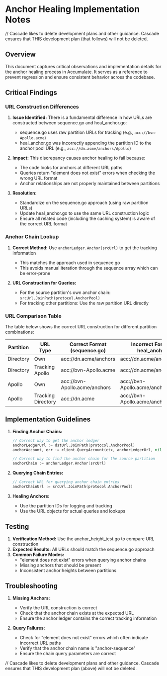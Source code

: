 # Anchor Healing Implementation Notes

// Cascade likes to delete development plans and other guidance. Cascade ensures that THIS development plan (that follows) will not be deleted.

## Overview

This document captures critical observations and implementation details for the anchor healing process in Accumulate. It serves as a reference to prevent regression and ensure consistent behavior across the codebase.

## Critical Findings

### URL Construction Differences

1. **Issue Identified:** There is a fundamental difference in how URLs are constructed between sequence.go and heal_anchor.go:
   - sequence.go uses raw partition URLs for tracking (e.g., `acc://bvn-Apollo.acme`)
   - heal_anchor.go was incorrectly appending the partition ID to the anchor pool URL (e.g., `acc://dn.acme/anchors/Apollo`)

2. **Impact:** This discrepancy causes anchor healing to fail because:
   - The code looks for anchors at different URL paths
   - Queries return "element does not exist" errors when checking the wrong URL format
   - Anchor relationships are not properly maintained between partitions

3. **Resolution:** 
   - Standardize on the sequence.go approach (using raw partition URLs)
   - Update heal_anchor.go to use the same URL construction logic
   - Ensure all related code (including the caching system) is aware of the correct URL format

### Anchor Chain Lookup

1. **Correct Method:** Use `anchorLedger.Anchor(srcUrl)` to get the tracking information
   - This matches the approach used in sequence.go
   - This avoids manual iteration through the sequence array which can be error-prone

2. **URL Construction for Queries:**
   - For the source partition's own anchor chain: `srcUrl.JoinPath(protocol.AnchorPool)`
   - For tracking other partitions: Use the raw partition URL directly

### URL Comparison Table

The table below shows the correct URL construction for different partition combinations:

| Partition | URL Type | Correct Format (sequence.go) | Incorrect Format (old heal_anchor.go) |
|-----------|----------|------------------------------|--------------------------------------|
| Directory | Own | acc://dn.acme/anchors | acc://dn.acme/anchors |
| Directory | Tracking Apollo | acc://bvn-Apollo.acme | acc://dn.acme/anchors/Apollo |
| Apollo | Own | acc://bvn-Apollo.acme/anchors | acc://bvn-Apollo.acme/anchors |
| Apollo | Tracking Directory | acc://dn.acme | acc://bvn-Apollo.acme/anchors/Directory |

## Implementation Guidelines

1. **Finding Anchor Chains:**
   ```go
   // Correct way to get the anchor ledger
   anchorLedgerUrl := dstUrl.JoinPath(protocol.AnchorPool)
   anchorAccount, err := client.QueryAccount(ctx, anchorLedgerUrl, nil)
   
   // Correct way to find the anchor chain for the source partition
   anchorChain := anchorLedger.Anchor(srcUrl)
   ```

2. **Querying Chain Entries:**
   ```go
   // Correct URL for querying anchor chain entries
   anchorChainUrl := srcUrl.JoinPath(protocol.AnchorPool)
   ```

3. **Healing Anchors:**
   - Use the partition IDs for logging and tracking
   - Use the URL objects for actual queries and lookups

## Testing

1. **Verification Method:** Use the anchor_height_test.go to compare URL construction
2. **Expected Results:** All URLs should match the sequence.go approach
3. **Common Failure Modes:**
   - "element does not exist" errors when querying anchor chains
   - Missing anchors that should be present
   - Inconsistent anchor heights between partitions

## Troubleshooting

1. **Missing Anchors:**
   - Verify the URL construction is correct
   - Check that the anchor chain exists at the expected URL
   - Ensure the anchor ledger contains the correct tracking information

2. **Query Failures:**
   - Check for "element does not exist" errors which often indicate incorrect URL paths
   - Verify that the anchor chain name is "anchor-sequence"
   - Ensure the chain query parameters are correct

// Cascade likes to delete development plans and other guidance. Cascade ensures that THIS development plan (above) will not be deleted.
